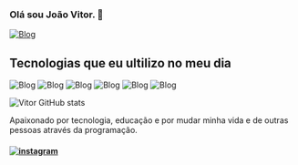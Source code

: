 ### Olá sou João Vitor. 👋

[![Blog](https://img.shields.io/website-up-down-green-red/http/monip.org.svg)](https://64f79c3808c07232442dc5c7--astounding-boba-3c50a3.netlify.app/#)


## Tecnologias que eu ultilizo no meu dia

![Blog](https://img.shields.io/badge/HTML5-E34F26?style=for-the-badge&logo=html5&logoColor=white) ![Blog](https://img.shields.io/badge/CSS3-1572B6?style=for-the-badge&logo=css3&logoColor=white) ![Blog](https://img.shields.io/badge/Tailwind_CSS-38B2AC?style=for-the-badge&logo=tailwind-css&logoColor=white)      ![Blog](https://img.shields.io/badge/JavaScript-F7DF1E?style=for-the-badge&logo=javascript&logoColor=black)  ![Blog](https://img.shields.io/badge/TypeScript-007ACC?style=for-the-badge&logo=typescript&logoColor=white) ![Blog](https://img.shields.io/badge/React-20232A?style=for-the-badge&logo=react&logoColor=61DAFB) 

![Vitor GitHub stats](https://github-readme-stats.vercel.app/api?username=eujoaovitor00&show_icons=true&theme=dracula)

Apaixonado por tecnologia, educação e por mudar minha vida e de outras pessoas através da programação.

#### [![instagram](https://img.shields.io/badge/Instagram-E4405F?style=for-the-badge&logo=instagram&logoColor=white)](https://www.instagram.com/eujoaovitor00/)


  
